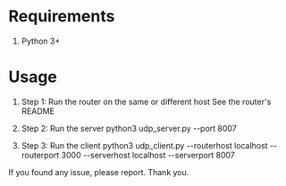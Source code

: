 # Requirements
1. Python 3+

# Usage

1. Step 1: Run the router on the same or different host
   See the router's README

2. Step 2: Run the server
   python3 udp_server.py --port 8007

3. Step 3: Run the client
   python3 udp_client.py --routerhost localhost --routerport 3000 --serverhost localhost --serverport 8007


If you found any issue, please report. Thank you.
